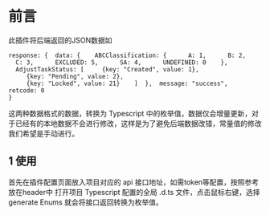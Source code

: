 # 前言
此插件将后端返回的JSON数据如
```
response: {  data: {    ABCClassification: {      A: 1,      B: 2,      C: 3,      EXCLUDED: 5,      SA: 4,      UNDEFINED: 0    },    AdjustTaskStatus: [     {key: "Created", value: 1},
     {key: "Pending", value: 2},
     {key: "Locked", value: 21}    ]  },  message: "success",  retcode: 0
}

```
这两种数据格式的数据，转换为 Typescript 中的枚举值，数据仅会增量更新，对于已经有的本地数据不会进行修改，这样是为了避免后端数据改错，常量值的修改我们希望是手动进行。

## 1 使用
首先在插件配置页面放入项目对应的 api 接口地址，如需token等配置，按照参考放在header中
打开项目 Typescript 配置的全局 .d.ts 文件，点击鼠标右键，选择generate Enums 就会将接口返回转换为枚举值。
